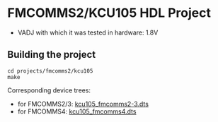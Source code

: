 <!-- no_build_example, no_no_os -->

# FMCOMMS2/KCU105 HDL Project

- VADJ with which it was tested in hardware: 1.8V

## Building the project

```
cd projects/fmcomms2/kcu105
make
```

Corresponding device trees:

- for FMCOMMS2/3: [kcu105_fmcomms2-3.dts](https://github.com/analogdevicesinc/linux/blob/main/arch/microblaze/boot/dts/kcu105_fmcomms2-3.dts)
- for FMCOMMS4: [kcu105_fmcomms4.dts](https://github.com/analogdevicesinc/linux/blob/main/arch/microblaze/boot/dts/kcu105_fmcomms4.dts)